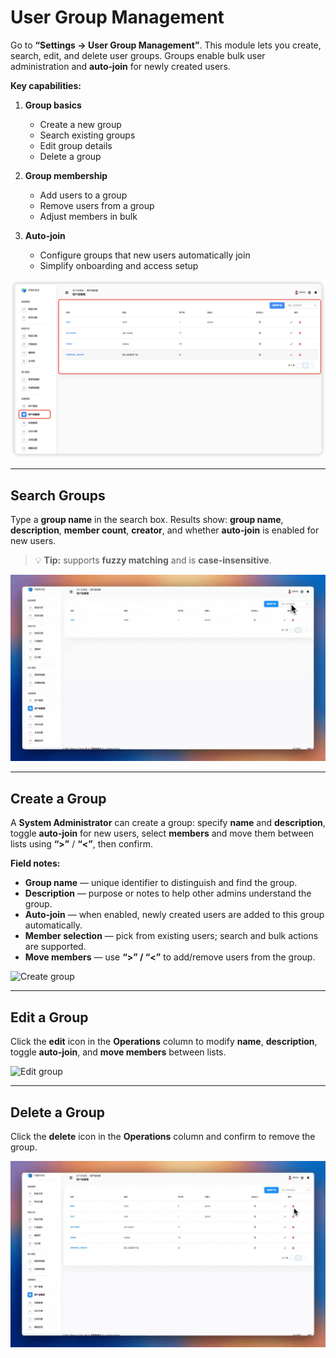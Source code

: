 # User Group Management

Go to **“Settings → User Group Management”**. This module lets you create, search, edit, and delete user groups. Groups enable bulk user administration and **auto‑join** for newly created users.

**Key capabilities:**

1. **Group basics**
   - Create a new group
   - Search existing groups
   - Edit group details
   - Delete a group

2. **Group membership**
   - Add users to a group
   - Remove users from a group
   - Adjust members in bulk

3. **Auto‑join**
   - Configure groups that new users automatically join
   - Simplify onboarding and access setup

![User Group Management UI](setting-manage-user-group-management-ui.f6b8fcfc.png)

---

## Search Groups

Type a **group name** in the search box. Results show: **group name**, **description**, **member count**, **creator**, and whether **auto‑join** is enabled for new users.

> 💡 **Tip:** supports **fuzzy matching** and is **case‑insensitive**.

![Search groups](setting-manage-user-group-management-search.1fcda27c.gif)

---

## Create a Group

A **System Administrator** can create a group: specify **name** and **description**, toggle **auto‑join** for new users, select **members** and move them between lists using **“>”** / **“<”**, then confirm.

**Field notes:**

- **Group name** — unique identifier to distinguish and find the group.
- **Description** — purpose or notes to help other admins understand the group.
- **Auto‑join** — when enabled, newly created users are added to this group automatically.
- **Member selection** — pick from existing users; search and bulk actions are supported.
- **Move members** — use **“>” / “<”** to add/remove users from the group.

![Create group](setting-manage-user-group-management-create.8fba8e92.gif)

---

## Edit a Group

Click the **edit** icon in the **Operations** column to modify **name**, **description**, toggle **auto‑join**, and **move members** between lists.

![Edit group](setting-manage-user-group-management-edit.4d0967a5.gif)

---

## Delete a Group

Click the **delete** icon in the **Operations** column and confirm to remove the group.

![Delete group](setting-manage-user-group-management-del.265c109f.gif)
